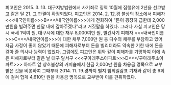 피고인은 2015. 3. 13. 대구지방법원에서 사기죄로 징역 10월에 집행유예 2년을 선고받고 같은 달 21. 그 판결이 확정되었다.
피고인은 2014. 2. 12.경 불상의 장소에서 피해자 <<<내국인이름>>>B<<</내국인이름>>>에게 전화하여 "돈이 굉장히 급한데 2,000만원을 빌려주면 한달 내에 갚아주겠다"라고 거짓말을 하였다.
그러나 사실 피고인은 당시 국세 1억여 원, 대구시에 대한 채무 8,000여만 원, 별건사기 피해자 <<<내국인이름>>>C<<</내국인이름>>>에 대한 채무 7,000만 원 등 다수의 채무를 부담하고 있어 자금 사정이 좋지 않았기 때문에 피해자로부터 돈을 빌리더라도 약속한 기한 내에 돈을 갚아 줄 의사나 능력이 없었다.
그럼에도 피고인은 위와 같이 피해자를 기망하여 이에 속은 피해자로부터 같은 날 대구 달서구 <<<구아래주소아파트>>>D<<</구아래주소아파트>>> 아파트 앞 상호불상의 커피숍에서 현금 2,000만 원을 차용금 명목으로 교부받은 것을 비롯하여 그때부터 2014. 11. 19.경까지 별지 범죄일람표 기재와 같이 총 6회에 걸쳐 합계 4,610만 원을 차용금 명목으로 교부받아 이를 편취하였다.